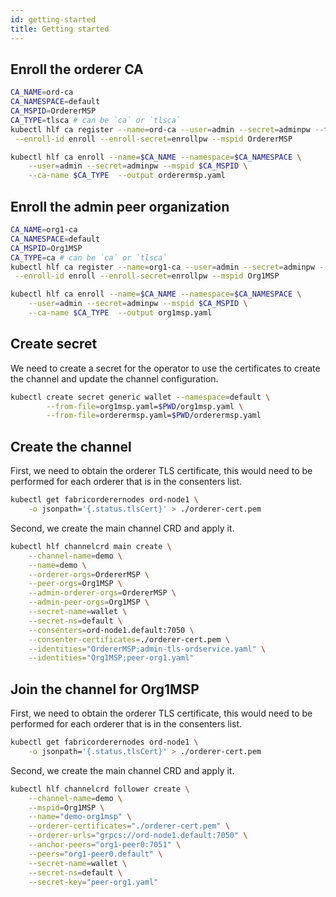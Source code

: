 ```yaml
---
id: getting-started
title: Getting started
---
```



## Enroll the orderer CA
```bash
CA_NAME=ord-ca
CA_NAMESPACE=default
CA_MSPID=OrdererMSP
CA_TYPE=tlsca # can be `ca` or `tlsca`
kubectl hlf ca register --name=ord-ca --user=admin --secret=adminpw --type=admin \
 --enroll-id enroll --enroll-secret=enrollpw --mspid OrdererMSP

kubectl hlf ca enroll --name=$CA_NAME --namespace=$CA_NAMESPACE \
    --user=admin --secret=adminpw --mspid $CA_MSPID \
    --ca-name $CA_TYPE  --output orderermsp.yaml 
```

## Enroll the admin peer organization

```bash
CA_NAME=org1-ca
CA_NAMESPACE=default
CA_MSPID=Org1MSP
CA_TYPE=ca # can be `ca` or `tlsca`
kubectl hlf ca register --name=org1-ca --user=admin --secret=adminpw --type=admin \
 --enroll-id enroll --enroll-secret=enrollpw --mspid Org1MSP

kubectl hlf ca enroll --name=$CA_NAME --namespace=$CA_NAMESPACE \
    --user=admin --secret=adminpw --mspid $CA_MSPID \
    --ca-name $CA_TYPE  --output org1msp.yaml 
```


## Create secret

We need to create a secret for the operator to use the certificates to create the channel and update the channel configuration.

```bash
kubectl create secret generic wallet --namespace=default \
        --from-file=org1msp.yaml=$PWD/org1msp.yaml \
        --from-file=orderermsp.yaml=$PWD/orderermsp.yaml
```

## Create the channel

First, we need to obtain the orderer TLS certificate, this would need to be performed for each orderer that is in the consenters list.

```bash
kubectl get fabricorderernodes ord-node1 \
    -o jsonpath='{.status.tlsCert}' > ./orderer-cert.pem
```

Second, we create the main channel CRD and apply it.

```bash
kubectl hlf channelcrd main create \
    --channel-name=demo \
    --name=demo \
    --orderer-orgs=OrdererMSP \
    --peer-orgs=Org1MSP \
    --admin-orderer-orgs=OrdererMSP \
    --admin-peer-orgs=Org1MSP \
    --secret-name=wallet \
    --secret-ns=default \
    --consenters=ord-node1.default:7050 \
    --consenter-certificates=./orderer-cert.pem \
    --identities="OrdererMSP;admin-tls-ordservice.yaml" \
    --identities="Org1MSP;peer-org1.yaml"

```



## Join the channel for Org1MSP
First, we need to obtain the orderer TLS certificate, this would need to be performed for each orderer that is in the consenters list.

```bash
kubectl get fabricorderernodes ord-node1 \
    -o jsonpath='{.status.tlsCert}' > ./orderer-cert.pem
```

Second, we create the main channel CRD and apply it.
```bash
kubectl hlf channelcrd follower create \
    --channel-name=demo \
    --mspid=Org1MSP \
    --name="demo-org1msp" \
    --orderer-certificates="./orderer-cert.pem" \
    --orderer-urls="grpcs://ord-node1.default:7050" \
    --anchor-peers="org1-peer0:7051" \
    --peers="org1-peer0.default" \
    --secret-name=wallet \
    --secret-ns=default \
    --secret-key="peer-org1.yaml"
```
